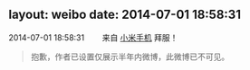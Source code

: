 layout: weibo
date: 2014-07-01 18:58:31
---
2014-07-01 18:58:31  &nbsp;&nbsp;&nbsp;&nbsp;&nbsp;&nbsp; 来自 <a href="http://app.weibo.com/t/feed/22zMnn" rel="nofollow">小米手机</a>
拜服！
>  抱歉，作者已设置仅展示半年内微博，此微博已不可见。 ​​​
